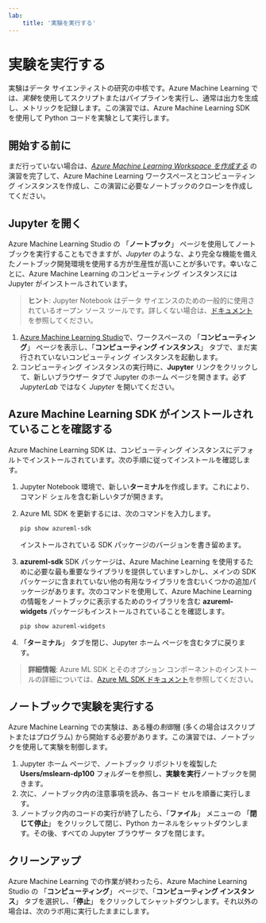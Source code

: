 ```yaml
---
lab:
    title: '実験を実行する'
---
```

# 実験を実行する

実験はデータ サイエンティストの研究の中核です。Azure Machine Learning では、*実験*を使用してスクリプトまたはパイプラインを実行し、通常は出力を生成し、メトリックを記録します。この演習では、Azure Machine Learning SDK を使用して Python コードを実験として実行します。

## 開始する前に

まだ行っていない場合は、*[Azure Machine Learning Workspace を作成する](01-create-a-workspace.md)* の演習を完了して、Azure Machine Learning ワークスペースとコンピューティング インスタンスを作成し、この演習に必要なノートブックのクローンを作成してください。

## Jupyter を開く

Azure Machine Learning Studio の 「**ノートブック**」 ページを使用してノートブックを実行することもできますが、*Jupyter* のような、より完全な機能を備えたノートブック開発環境を使用する方が生産性が高いことが多いです。幸いなことに、Azure Machine Learning のコンピューティング インスタンスには Jupyter がインストールされています。

> **ヒント**: Jupyter Notebook はデータ サイエンスのための一般的に使用されているオープン ソース ツールです。詳しくない場合は、[ドキュメント](https://jupyter-notebook.readthedocs.io/en/stable/notebook.html)を参照してください。

1. [Azure Machine Learning Studio](https://ml.azure.com)で、ワークスペースの 「**コンピューティング**」 ページを表示し、「**コンピューティング インスタンス**」 タブで、まだ実行されていないコンピューティング インスタンスを起動します。
2. コンピューティング インスタンスの実行時に、**Jupyter** リンクをクリックして、新しいブラウザー タブで Jupyter のホーム ページを開きます。必ず *JupyterLab* ではなく *Jupyter* を開いてください。

## Azure Machine Learning SDK がインストールされていることを確認する

Azure Machine Learning SDK は、コンピューティング インスタンスにデフォルトでインストールされています。次の手順に従ってインストールを確認します。

1. Jupyter Notebook 環境で、新しい**ターミナル**を作成します。これにより、コマンド シェルを含む新しいタブが開きます。
2. Azure ML SDK を更新するには、次のコマンドを入力します。

    ```bash
    pip show azureml-sdk
    ```

    インストールされている SDK パッケージのバージョンを書き留めます。

3. **azureml-sdk** SDK パッケージは、Azure Machine Learning を使用するために必要な最も重要なライブラリを提供しています>しかし、メインの SDK パッケージに含まれていない他の有用なライブラリを含むいくつかの追加パッケージがあります。次のコマンドを使用して、Azure Machine Learning の情報をノートブックに表示するためのライブラリを含む **azureml-widgets** パッケージもインストールされていることを確認します。

    ```bash
    pip show azureml-widgets
    ```

4. 「**ターミナル**」 タブを閉じ、Jupyter ホーム ページを含むタブに戻ります。

> **詳細情報**: Azure ML SDK とそのオプション コンポーネントのインストールの詳細については、[Azure ML SDK ドキュメント](https://docs.microsoft.com/python/api/overview/azure/ml/install?view=azure-ml-py)を参照してください。

## ノートブックで実験を実行する

Azure Machine Learning での実験は、ある種の*制御*層 (多くの場合はスクリプトまたはプログラム) から開始する必要があります。この演習では、ノートブックを使用して実験を制御します。

1. Jupyter ホーム ページで、ノートブック リポジトリを複製した **Users/mslearn-dp100** フォルダーを参照し、**実験を実行**ノートブックを開きます。
2. 次に、ノートブック内の注意事項を読み、各コード セルを順番に実行します。
3. ノートブック内のコードの実行が終了したら、「**ファイル**」 メニューの 「**閉じて停止**」 をクリックして閉じ、Python カーネルをシャットダウンします。その後、すべての Jupyter ブラウザー タブを閉じます。

## クリーンアップ

Azure Machine Learning での作業が終わったら、Azure Machine Learning Studio の 「**コンピューティング**」 ページで、「**コンピューティング インスタンス**」 タブを選択し、「**停止**」 をクリックしてシャットダウンします。それ以外の場合は、次のラボ用に実行したままにします。
